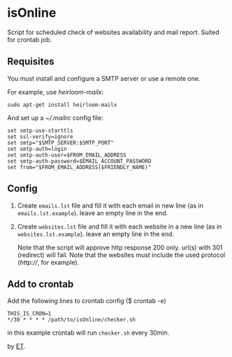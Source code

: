 isOnline
========

Script for scheduled check of websites availability and mail report. Suited for crontab job.

## Requisites
You must install and configure a SMTP server or use a remote one.

For example, use *heirloom-mailx*:
```
sudo apt-get install heirloom-mailx
```
And set up a *~/.mailrc* config file:
```
set smtp-use-starttls
set ssl-verify=ignore
set smtp="$SMTP_SERVER:$SMTP_PORT"
set smtp-auth=login
set smtp-auth-user=$FROM_EMAIL_ADDRESS
set smtp-auth-password=$EMAIL_ACCOUNT_PASSWORD
set from="$FROM_EMAIL_ADDRESS($FRIENDLY_NAME)"
```

## Config
1. Create ```emails.lst``` file and fill it with each email in new line (as in ```emails.lst.example```). leave an empty line in the end.
2. Create ```websites.lst``` file and fill it with each website in a new line (as in ```websites.lst.example```). leave an empty line in the end.

    Note that the script will approve http response 200 only. url(s) with 301 (redirect) will fail.
    Note that the websites must include the used protocol (*http://*, for example).

## Add to crontab
Add the following lines to crontab config ($ crontab -e) 

```
THIS_IS_CRON=1
*/30 * * * * /path/to/isOnline/checker.sh
```

in this example crontab will run ```checker.sh``` every 30min.

by [ET][ET].

[ET]: http://etcs.me
